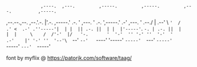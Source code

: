                                                                                               
                 ,----.  ,---.         ,-----.         ,-----.         ,---.          ,-----. 
,--.--.,--.  ,--.'.-.  |'.-.  \,-----.'  .-.  ' ,---. '  .-.  ',-----.'   .-'  ,---. '  .--./ 
|  .--' \  `'  /   .' <  .-' .''-----'|  | |  || .-. ||  | |  |'-----'`.  `-. | .-. ||  |     
|  |     \    /  /'-'  |/   '-.       '  '-'  '' '-' ''  '-'  '       .-'    |' '-' ''  '--'\ 
`--'      `--'   `----' '-----'        `-----'  `---'  `-----'        `-----'  `---'  `-----' 
                                                                                              
font by myflix @ https://patorjk.com/software/taag/
